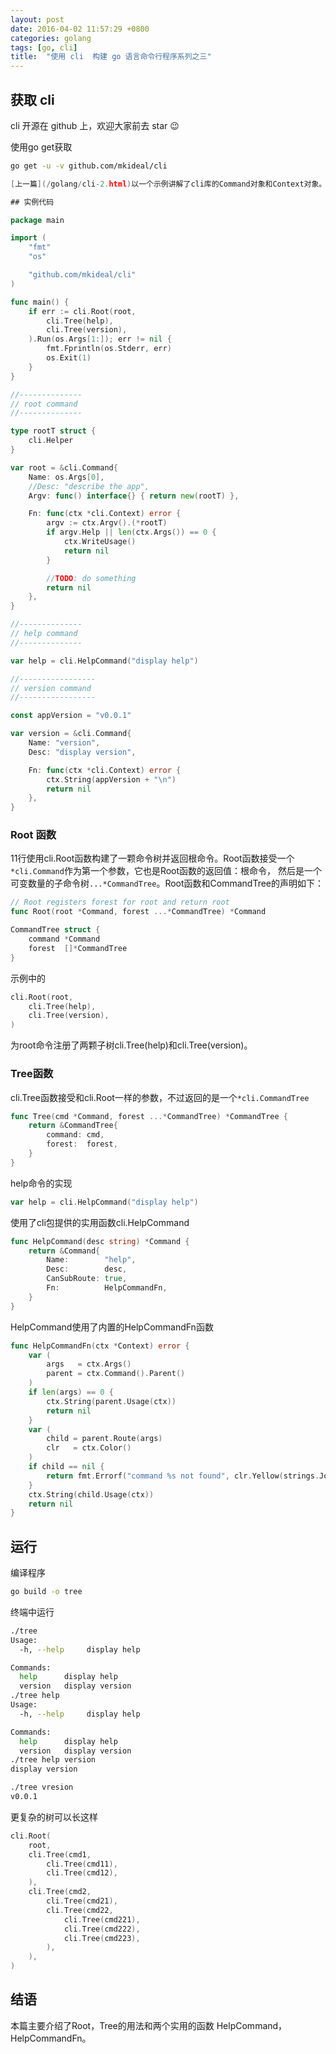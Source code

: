 ```yaml
---
layout: post
date: 2016-04-02 11:57:29 +0800
categories: golang
tags: [go, cli]
title:  "使用 cli  构建 go 语言命令行程序系列之三"
---
```



## 获取 cli

cli 开源在 github 上，欢迎大家前去 star :wink:

使用go get获取

```sh
go get -u -v github.com/mkideal/cli
```

```go
[上一篇](/golang/cli-2.html)以一个示例讲解了cli库的Command对象和Context对象。本篇将以实例分析讲解cli构建复杂多命令的应用程序。

## 实例代码

package main

import (
	"fmt"
	"os"

	"github.com/mkideal/cli"
)

func main() {
	if err := cli.Root(root,
		cli.Tree(help),
		cli.Tree(version),
	).Run(os.Args[1:]); err != nil {
		fmt.Fprintln(os.Stderr, err)
		os.Exit(1)
	}
}

//--------------
// root command
//--------------

type rootT struct {
	cli.Helper
}

var root = &cli.Command{
	Name: os.Args[0],
	//Desc: "describe the app",
	Argv: func() interface{} { return new(rootT) },

	Fn: func(ctx *cli.Context) error {
		argv := ctx.Argv().(*rootT)
		if argv.Help || len(ctx.Args()) == 0 {
			ctx.WriteUsage()
			return nil
		}

		//TODO: do something
		return nil
	},
}

//--------------
// help command
//--------------

var help = cli.HelpCommand("display help")

//-----------------
// version command
//-----------------

const appVersion = "v0.0.1"

var version = &cli.Command{
	Name: "version",
	Desc: "display version",

	Fn: func(ctx *cli.Context) error {
		ctx.String(appVersion + "\n")
		return nil
	},
}
```

### Root 函数

11行使用cli.Root函数构建了一颗命令树并返回根命令。Root函数接受一个`*cli.Command`作为第一个参数，它也是Root函数的返回值：根命令， 然后是一个可变数量的子命令树`...*CommandTree`。Root函数和CommandTree的声明如下：

```go
// Root registers forest for root and return root
func Root(root *Command, forest ...*CommandTree) *Command

CommandTree struct {
	command *Command
	forest  []*CommandTree
}
```

示例中的

```go
cli.Root(root,
    cli.Tree(help),
    cli.Tree(version),
)
```

为root命令注册了两颗子树cli.Tree(help)和cli.Tree(version)。

### Tree函数

cli.Tree函数接受和cli.Root一样的参数，不过返回的是一个`*cli.CommandTree`

```go
func Tree(cmd *Command, forest ...*CommandTree) *CommandTree {
	return &CommandTree{
		command: cmd,
		forest:  forest,
	}
}
```

help命令的实现

```go
var help = cli.HelpCommand("display help")
```

使用了cli包提供的实用函数cli.HelpCommand

```go
func HelpCommand(desc string) *Command {
	return &Command{
		Name:        "help",
		Desc:        desc,
		CanSubRoute: true,
		Fn:          HelpCommandFn,
	}
}
```

HelpCommand使用了内置的HelpCommandFn函数

```go
func HelpCommandFn(ctx *Context) error {
	var (
		args   = ctx.Args()
		parent = ctx.Command().Parent()
	)
	if len(args) == 0 {
		ctx.String(parent.Usage(ctx))
		return nil
	}
	var (
		child = parent.Route(args)
		clr   = ctx.Color()
	)
	if child == nil {
		return fmt.Errorf("command %s not found", clr.Yellow(strings.Join(args, " ")))
	}
	ctx.String(child.Usage(ctx))
	return nil
}
```

## 运行

编译程序

```sh
go build -o tree
```

终端中运行

```sh
./tree
Usage:
  -h, --help     display help

Commands:
  help      display help
  version   display version
./tree help
Usage:
  -h, --help     display help

Commands:
  help      display help
  version   display version
./tree help version
display version

./tree vresion
v0.0.1
```

更复杂的树可以长这样

```go
cli.Root(
	root,
	cli.Tree(cmd1,
		cli.Tree(cmd11),
		cli.Tree(cmd12),
	),
	cli.Tree(cmd2,
		cli.Tree(cmd21),
		cli.Tree(cmd22,
			cli.Tree(cmd221),
			cli.Tree(cmd222),
			cli.Tree(cmd223),
		),
	),
)
```

## 结语

本篇主要介绍了Root，Tree的用法和两个实用的函数 HelpCommand，HelpCommandFn。
